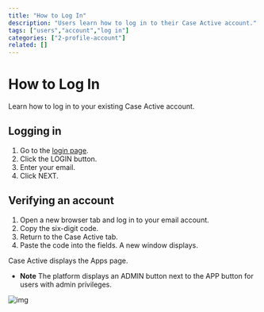 ```yaml
---
title: "How to Log In"
description: "Users learn how to log in to their Case Active account."
tags: ["users","account","log in"]
categories: ["2-profile-account"]
related: []
---
```

# How to Log In

Learn how to log in to your existing Case Active account.

## Logging in

1. Go to the <a href="/" target="_blank">login page</a>.
2. Click the LOGIN button.
3. Enter your email.
4. Click NEXT.

## Verifying an account

1. Open a new browser tab and log in to your email account.
2. Copy the six-digit code.
3. Return to the Case Active tab.
4. Paste the code into the fields. A new window displays.

Case Active displays the Apps page.

* **Note**  The platform displays an ADMIN button next to the APP button for users with admin privileges.

![img](/images/log-1.png)


